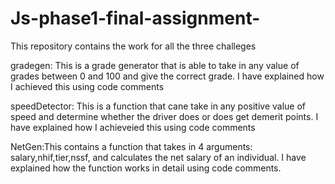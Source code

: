 # Js-phase1-final-assignment-
This repository contains the work for all the three challeges 

gradegen: This is a grade generator that is able to take in any value of grades between 0 and 100 and give the correct grade. I have explained how I achieved this using code comments

speedDetector: This is a function that cane take in any positive value of speed and determine whether the driver does or does get  demerit points. I have explained how I achieveied this using code comments

NetGen:This contains a function that takes in 4 arguments: salary,nhif,tier,nssf, and calculates the net salary of an individual. I have explained how the function works in detail using code comments.














